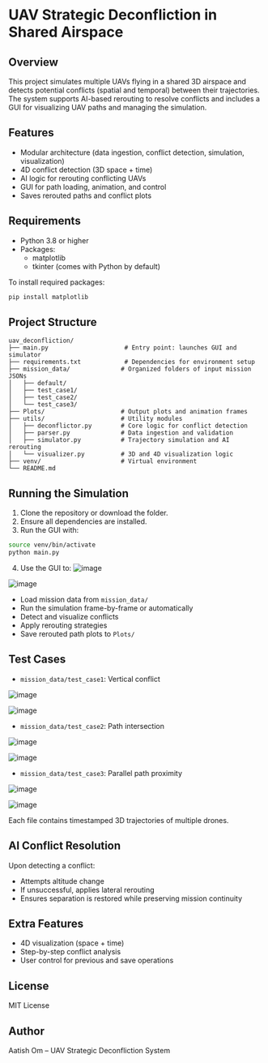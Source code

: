 # UAV Strategic Deconfliction in Shared Airspace

## Overview

This project simulates multiple UAVs flying in a shared 3D airspace and detects potential conflicts (spatial and temporal) between their trajectories. The system supports AI-based rerouting to resolve conflicts and includes a GUI for visualizing UAV paths and managing the simulation.

## Features

- Modular architecture (data ingestion, conflict detection, simulation, visualization)
- 4D conflict detection (3D space + time)
- AI logic for rerouting conflicting UAVs
- GUI for path loading, animation, and control
- Saves rerouted paths and conflict plots

## Requirements

- Python 3.8 or higher
- Packages:
  - matplotlib
  - tkinter (comes with Python by default)

To install required packages:

```bash
pip install matplotlib
```

## Project Structure

```
uav_deconfliction/
├── main.py                     # Entry point: launches GUI and simulator
├── requirements.txt            # Dependencies for environment setup
├── mission_data/              # Organized folders of input mission JSONs
│   ├── default/
│   ├── test_case1/
│   ├── test_case2/
│   └── test_case3/
├── Plots/                     # Output plots and animation frames
├── utils/                     # Utility modules
│   ├── deconflictor.py        # Core logic for conflict detection
│   ├── parser.py              # Data ingestion and validation
│   ├── simulator.py           # Trajectory simulation and AI rerouting
│   └── visualizer.py          # 3D and 4D visualization logic
├── venv/                      # Virtual environment
└── README.md
```

## Running the Simulation

1. Clone the repository or download the folder.
2. Ensure all dependencies are installed.
3. Run the GUI with:

```bash
source venv/bin/activate
python main.py
```

4. Use the GUI to:
![image](https://github.com/user-attachments/assets/e708b6d4-1ab3-4abc-bd32-def7d581aab5)

![image](https://github.com/user-attachments/assets/4050b964-b425-48ab-a7ce-8f109ad4b711)

   - Load mission data from `mission_data/`
   - Run the simulation frame-by-frame or automatically
   - Detect and visualize conflicts
   - Apply rerouting strategies
   - Save rerouted path plots to `Plots/`

## Test Cases

- `mission_data/test_case1`: Vertical conflict
  
![image](https://github.com/user-attachments/assets/9572027a-3731-4692-b0de-4d0e50814920)

![image](https://github.com/user-attachments/assets/0076b962-b1a7-4c3b-a89b-c23a75d0d579)

- `mission_data/test_case2`: Path intersection
  
![image](https://github.com/user-attachments/assets/94ad89cb-57fb-4181-b311-67a0baf0698c)

![image](https://github.com/user-attachments/assets/8f59bad0-6e4c-4d0d-9a25-1ab7e9301d0e)

- `mission_data/test_case3`: Parallel path proximity
  
![image](https://github.com/user-attachments/assets/4410012c-c255-4f8e-998c-9778486eeeff)

![image](https://github.com/user-attachments/assets/93112595-f53f-4e93-a247-b33c0afd9555)



Each file contains timestamped 3D trajectories of multiple drones.

## AI Conflict Resolution

Upon detecting a conflict:
- Attempts altitude change
- If unsuccessful, applies lateral rerouting
- Ensures separation is restored while preserving mission continuity

## Extra Features

- 4D visualization (space + time)
- Step-by-step conflict analysis
- User control for previous and save operations

## License

MIT License

## Author

Aatish Om – UAV Strategic Deconfliction System
